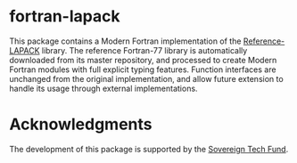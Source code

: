 # fortran-lapack
This package contains a Modern Fortran implementation of the [Reference-LAPACK](http://github.com/reference-LAPACK) library.
The reference Fortran-77 library is automatically downloaded from its master repository, and processed to create Modern Fortran modules with full explicit typing features. 
Function interfaces are unchanged from the original implementation, and allow future extension to handle its usage through external implementations.

# Acknowledgments
The development of this package is supported by the [Sovereign Tech Fund](https://www.sovereigntechfund.de).
